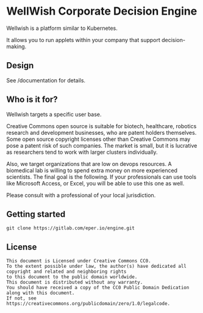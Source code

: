 # WellWish Corporate Decision Engine

Wellwish is a platform similar to Kubernetes.

It allows you to run applets within your company that support decision-making.

## Design

See /documentation for details.

## Who is it for?

Wellwish targets a specific user base.

Creative Commons open source is suitable for biotech, healthcare, robotics research and development businesses, who are patent holders themselves.
Some open source copyright licenses other than Creative Commons may pose a patent risk of such companies.
The market is small, but it is lucrative as researchers tend to work with larger clusters individually.

Also, we target organizations that are low on devops resources.
A biomedical lab is willing to spend extra money on more experienced scientists.
The final goal is the following.
If your professionals can use tools like Microsoft Access, or Excel, you will be able to use this one as well.

Please consult with a professional of your local jurisdiction.

## Getting started

```
git clone https://gitlab.com/eper.io/engine.git
```

## License

```
This document is Licensed under Creative Commons CC0.
To the extent possible under law, the author(s) have dedicated all copyright and related and neighboring rights
to this document to the public domain worldwide.
This document is distributed without any warranty.
You should have received a copy of the CC0 Public Domain Dedication along with this document.
If not, see https://creativecommons.org/publicdomain/zero/1.0/legalcode.
```

